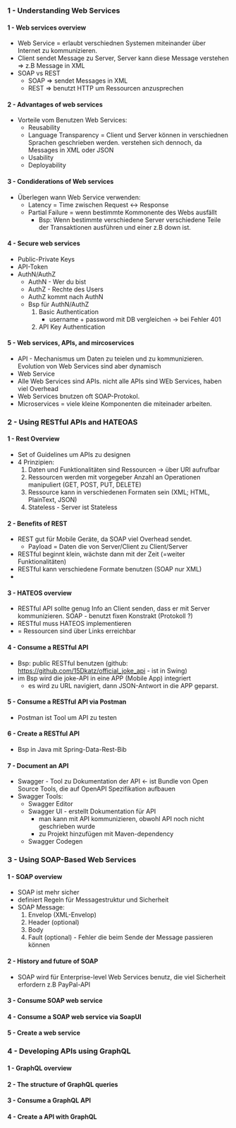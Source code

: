 ### 1 - Understanding Web Services
#### 1 - Web services overview
* Web Service = erlaubt verschiednen Systemen miteinander über Internet zu kommunizieren.
* Client sendet Message zu Server, Server kann diese Message verstehen => z.B Message in XML
* SOAP vs REST
    * SOAP => sendet Messages in XML
    * REST => benutzt HTTP um Ressourcen anzusprechen
#### 2 - Advantages of web services
* Vorteile vom Benutzen Web Services:
    * Reusability
    * Language Transparency = Client und Server können in verschiednen Sprachen geschrieben werden. verstehen sich dennoch, da Messages in XML oder JSON
    * Usability 
    * Deployability
#### 3 - Condiderations of Web services
* Überlegen wann Web Service verwenden:
    * Latency = Time zwischen Request <-> Response
    * Partial Failure = wenn bestimmte Kommonente des Webs ausfällt
        * Bsp: Wenn bestimmte verschiedene Server verschiedene Teile der Transaktionen ausführen und einer z.B down ist.
#### 4 - Secure web services
* Public-Private Keys
* API-Token
* AuthN/AuthZ
    * AuthN - Wer du bist
    * AuthZ - Rechte des Users
    * AuthZ kommt nach AuthN
    * Bsp für AuthN/AuthZ
        1. Basic Authentication
            * username + password mit DB vergleichen -> bei Fehler 401
        2. API Key Authentication
#### 5 - Web services, APIs, and mircoservices
* API - Mechanismus um Daten zu teielen und zu kommunizieren. Evolution von Web Services sind aber dynamisch
* Web Service
* Alle Web Services sind APIs. nicht alle APIs sind WEb Services, haben viel Overhead
* Web Services bnutzen oft SOAP-Protokol.
* Microservices = viele kleine Komponenten die miteinader arbeiten.

### 2 - Using RESTful APIs and HATEOAS
#### 1 - Rest Overview
* Set of Guidelines um APIs zu designen
* 4 Prinzipien:
    1. Daten und Funktionalitäten sind Ressourcen -> über URI aufrufbar
    2. Ressourcen werden mit vorgegeber Anzahl an Operationen manipuliert (GET, POST, PUT, DELETE)
    3. Ressource kann in verschiedenen Formaten sein (XML; HTML, PlainText, JSON)
    4. Stateless - Server ist Stateless
#### 2 - Benefits of REST
* REST gut für Mobile Geräte, da SOAP viel Overhead sendet.
    * Payload = Daten die von Server/Client zu Client/Server
* RESTful beginnt klein, wächste dann mit der Zeit (=weiter Funktionalitäten)
* RESTful kann verschiedene Formate benutzen (SOAP nur XML)
* 
#### 3 - HATEOS overview
* RESTful API sollte genug Info an Client senden, dass er mit Server kommunizieren. SOAP - benutzt fixen Konstrakt (Protokoll ?)
* RESTful muss HATEOS implementieren
* = Ressourcen sind über Links erreichbar
#### 4 - Consume a RESTful API
* Bsp: public RESTful benutzen (github: https://github.com/15Dkatz/official_joke_api - ist in Swing)
* im Bsp wird die joke-API in eine APP (Mobile App) integriert
    * es wird zu URL navigiert, dann JSON-Antwort in die APP geparst.
#### 5 - Consume a RESTful API via Postman
* Postman ist Tool um API zu testen
#### 6 - Create a RESTful API
* Bsp in Java mit Spring-Data-Rest-Bib
#### 7 - Document an API
* Swagger - Tool zu Dokumentation der API <- ist Bundle von Open Source Tools, die auf OpenAPI Spezifikation aufbauen
* Swagger Tools:
    * Swagger Editor
    * Swagger UI - erstellt Dokumentation für API
        * man kann mit API kommunizieren, obwohl API noch nicht geschrieben wurde
        * zu Projekt hinzufügen mit Maven-dependency
    * Swagger Codegen

### 3 - Using SOAP-Based Web Services
#### 1 - SOAP overview
* SOAP ist mehr sicher
* definiert Regeln für Messagestruktur und Sicherheit
* SOAP Message:
    1. Envelop (XML-Envelop)
    2. Header (optional)
    3. Body
    4. Fault (optional) - Fehler die beim Sende der Message passieren können
#### 2 - History and future of SOAP
* SOAP wird für Enterprise-level Web Services benutz, die viel Sicherheit erfordern z.B PayPal-API
#### 3 - Consume SOAP web service
#### 4 - Consume a SOAP web service via SoapUI
#### 5 - Create a web service

### 4 - Developing APIs using GraphQL
#### 1 - GraphQL overview
#### 2 - The structure of GraphQL queries
#### 3 - Consume a GraphQL API
#### 4 - Create a API with GraphQL
